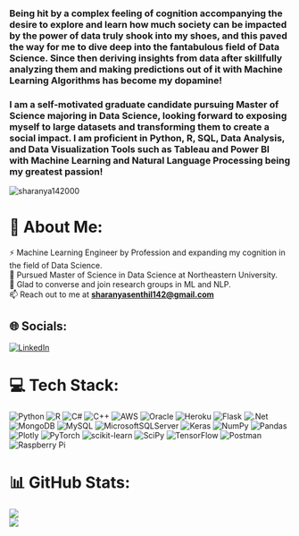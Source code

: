 ### Being hit by a complex feeling of cognition accompanying the desire to explore and learn how much society can be impacted by the power of data truly shook into my shoes, and this paved the way for me to dive deep into the fantabulous field of Data Science. Since then deriving insights from data after skillfully analyzing them and making predictions out of it with Machine Learning Algorithms has become my dopamine!

###  I am a self-motivated graduate candidate pursuing Master of Science majoring in Data Science, looking forward to exposing myself to large datasets and transforming them to create a social impact. I am proficient in Python, R, SQL, Data Analysis, and Data Visualization Tools such as Tableau and Power BI with Machine Learning and Natural Language Processing being my greatest passion!

<p align="left"> <img src="https://komarev.com/ghpvc/?username=sharanya142000&label=Profile%20views&color=0e75b6&style=flat" alt="sharanya142000" /> </p>

# 💫 About Me:
⚡ Machine Learning Engineer by Profession and expanding my cognition in the field of Data Science.<br>🔭 Pursued Master of Science in Data Science at Northeastern University.<br>🤝 Glad to converse and join research groups in ML and NLP.<br>📫 Reach out to me at **sharanyasenthil142@gmail.com**


## 🌐 Socials:
[![LinkedIn](https://img.shields.io/badge/LINKEDIN-%230077B5.svg?logo=linkedin&logoColor=white)](https://linkedin.com/in/sharanya142000/) 


# 💻 Tech Stack:
![Python](https://img.shields.io/badge/python-3670A0?style=for-the-badge&logo=python&logoColor=ffdd54) ![R](https://img.shields.io/badge/r-%23276DC3.svg?style=for-the-badge&logo=r&logoColor=white) ![C#](https://img.shields.io/badge/c%23-%23239120.svg?style=for-the-badge&logo=c-sharp&logoColor=white) ![C++](https://img.shields.io/badge/c++-%2300599C.svg?style=for-the-badge&logo=c%2B%2B&logoColor=white) ![AWS](https://img.shields.io/badge/AWS-%23FF9900.svg?style=for-the-badge&logo=amazon-aws&logoColor=white) ![Oracle](https://img.shields.io/badge/Oracle-F80000?style=for-the-badge&logo=oracle&logoColor=white) ![Heroku](https://img.shields.io/badge/heroku-%23430098.svg?style=for-the-badge&logo=heroku&logoColor=white) ![Flask](https://img.shields.io/badge/flask-%23000.svg?style=for-the-badge&logo=flask&logoColor=white) ![.Net](https://img.shields.io/badge/.NET-5C2D91?style=for-the-badge&logo=.net&logoColor=white) ![MongoDB](https://img.shields.io/badge/MongoDB-%234ea94b.svg?style=for-the-badge&logo=mongodb&logoColor=white) ![MySQL](https://img.shields.io/badge/mysql-%2300f.svg?style=for-the-badge&logo=mysql&logoColor=white) ![MicrosoftSQLServer](https://img.shields.io/badge/Microsoft%20SQL%20Sever-CC2927?style=for-the-badge&logo=microsoft%20sql%20server&logoColor=white) ![Keras](https://img.shields.io/badge/Keras-%23D00000.svg?style=for-the-badge&logo=Keras&logoColor=white) ![NumPy](https://img.shields.io/badge/numpy-%23013243.svg?style=for-the-badge&logo=numpy&logoColor=white) ![Pandas](https://img.shields.io/badge/pandas-%23150458.svg?style=for-the-badge&logo=pandas&logoColor=white) ![Plotly](https://img.shields.io/badge/Plotly-%233F4F75.svg?style=for-the-badge&logo=plotly&logoColor=white) ![PyTorch](https://img.shields.io/badge/PyTorch-%23EE4C2C.svg?style=for-the-badge&logo=PyTorch&logoColor=white) ![scikit-learn](https://img.shields.io/badge/scikit--learn-%23F7931E.svg?style=for-the-badge&logo=scikit-learn&logoColor=white) ![SciPy](https://img.shields.io/badge/SciPy-%230C55A5.svg?style=for-the-badge&logo=scipy&logoColor=%white) ![TensorFlow](https://img.shields.io/badge/TensorFlow-%23FF6F00.svg?style=for-the-badge&logo=TensorFlow&logoColor=white) ![Postman](https://img.shields.io/badge/Postman-FF6C37?style=for-the-badge&logo=postman&logoColor=white) ![Raspberry Pi](https://img.shields.io/badge/-RaspberryPi-C51A4A?style=for-the-badge&logo=Raspberry-Pi)

# 📊 GitHub Stats:
![](https://github-readme-streak-stats.herokuapp.com/?user=Sharanya142000&theme=dark&hide_border=true)<br/>
![](https://github-readme-stats.vercel.app/api/top-langs/?username=Sharanya142000&theme=dark&hide_border=true&include_all_commits=true&count_private=true&layout=compact)











